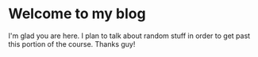 # Welcome to my blog

I'm glad you are here. I plan to talk about random stuff in order to get past this portion of the course.
Thanks guy!
